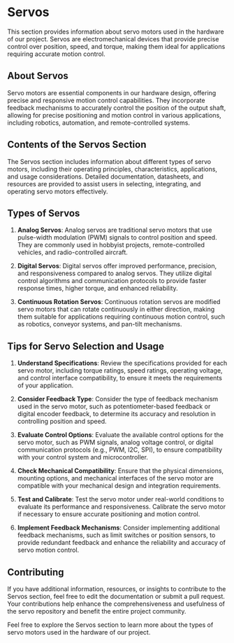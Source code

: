 # Servos

This section provides information about servo motors used in the hardware of our project. Servos are electromechanical devices that provide precise control over position, speed, and torque, making them ideal for applications requiring accurate motion control.

## About Servos

Servo motors are essential components in our hardware design, offering precise and responsive motion control capabilities. They incorporate feedback mechanisms to accurately control the position of the output shaft, allowing for precise positioning and motion control in various applications, including robotics, automation, and remote-controlled systems.

## Contents of the Servos Section

The Servos section includes information about different types of servo motors, including their operating principles, characteristics, applications, and usage considerations. Detailed documentation, datasheets, and resources are provided to assist users in selecting, integrating, and operating servo motors effectively.

## Types of Servos

1. **Analog Servos**: Analog servos are traditional servo motors that use pulse-width modulation (PWM) signals to control position and speed. They are commonly used in hobbyist projects, remote-controlled vehicles, and radio-controlled aircraft.

2. **Digital Servos**: Digital servos offer improved performance, precision, and responsiveness compared to analog servos. They utilize digital control algorithms and communication protocols to provide faster response times, higher torque, and enhanced reliability.

3. **Continuous Rotation Servos**: Continuous rotation servos are modified servo motors that can rotate continuously in either direction, making them suitable for applications requiring continuous motion control, such as robotics, conveyor systems, and pan-tilt mechanisms.

## Tips for Servo Selection and Usage

1. **Understand Specifications**: Review the specifications provided for each servo motor, including torque ratings, speed ratings, operating voltage, and control interface compatibility, to ensure it meets the requirements of your application.

2. **Consider Feedback Type**: Consider the type of feedback mechanism used in the servo motor, such as potentiometer-based feedback or digital encoder feedback, to determine its accuracy and resolution in controlling position and speed.

3. **Evaluate Control Options**: Evaluate the available control options for the servo motor, such as PWM signals, analog voltage control, or digital communication protocols (e.g., PWM, I2C, SPI), to ensure compatibility with your control system and microcontroller.

4. **Check Mechanical Compatibility**: Ensure that the physical dimensions, mounting options, and mechanical interfaces of the servo motor are compatible with your mechanical design and integration requirements.

5. **Test and Calibrate**: Test the servo motor under real-world conditions to evaluate its performance and responsiveness. Calibrate the servo motor if necessary to ensure accurate positioning and motion control.

6. **Implement Feedback Mechanisms**: Consider implementing additional feedback mechanisms, such as limit switches or position sensors, to provide redundant feedback and enhance the reliability and accuracy of servo motion control.

## Contributing

If you have additional information, resources, or insights to contribute to the Servos section, feel free to edit the documentation or submit a pull request. Your contributions help enhance the comprehensiveness and usefulness of the servo repository and benefit the entire project community.

Feel free to explore the Servos section to learn more about the types of servo motors used in the hardware of our project.
